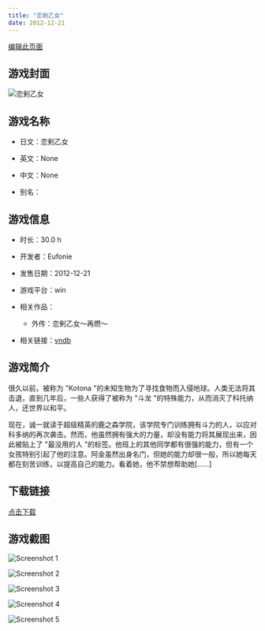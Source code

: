 ```yaml
---
title: "恋剣乙女"
date: 2012-12-21
---
```

[编辑此页面](https://github.com/ACG-3/ADV3-source/blob/main/source/_posts/%E6%81%8B%E5%89%A3%E4%B9%99%E5%A5%B3.md)

## 游戏封面

![恋剣乙女](https%3A//pan.timero.xyz/onedrive/img_lib_001/%E6%81%8B%E5%89%A3%E4%B9%99%E5%A5%B3_cover.avif)


## 游戏名称

- 日文：恋剣乙女
- 英文：None
- 中文：None

- 别名：


## 游戏信息

- 时长：30.0 h
- 开发者：Eufonie
- 发售日期：2012-12-21
- 游戏平台：win
- 相关作品：
   - 外传：恋剣乙女～再燃～

- 相关链接：[vndb](https://vndb.org/v10608)


## 游戏简介

很久以前，被称为 "Kotona "的未知生物为了寻找食物而入侵地球。人类无法将其击退，直到几年后，一些人获得了被称为 "斗龙 "的特殊能力，从而消灭了科托纳人，还世界以和平。

现在，诚一就读于超级精英的鹿之森学院，该学院专门训练拥有斗力的人，以应对科多纳的再次袭击。然而，他虽然拥有强大的力量，却没有能力将其展现出来，因此被贴上了 "最没用的人 "的标签。他班上的其他同学都有很强的能力，但有一个女孩特别引起了他的注意。阿金虽然出身名门，但她的能力却很一般，所以她每天都在刻苦训练，以提高自己的能力。看着她，他不禁想帮助她[......]




## 下载链接

[点击下载](https://pan.timero.xyz/onedrive/adv_lib_001/%E6%81%8B%E5%89%A3%E4%B9%99%E5%A5%B3)


## 游戏截图


![Screenshot 1](https%3A//pan.timero.xyz/onedrive/img_lib_001/%E6%81%8B%E5%89%A3%E4%B9%99%E5%A5%B3_Screenshot_1.avif)

![Screenshot 2](https%3A//pan.timero.xyz/onedrive/img_lib_001/%E6%81%8B%E5%89%A3%E4%B9%99%E5%A5%B3_Screenshot_2.avif)

![Screenshot 3](https%3A//pan.timero.xyz/onedrive/img_lib_001/%E6%81%8B%E5%89%A3%E4%B9%99%E5%A5%B3_Screenshot_3.avif)

![Screenshot 4](https%3A//pan.timero.xyz/onedrive/img_lib_001/%E6%81%8B%E5%89%A3%E4%B9%99%E5%A5%B3_Screenshot_4.avif)

![Screenshot 5](https%3A//pan.timero.xyz/onedrive/img_lib_001/%E6%81%8B%E5%89%A3%E4%B9%99%E5%A5%B3_Screenshot_5.avif)

